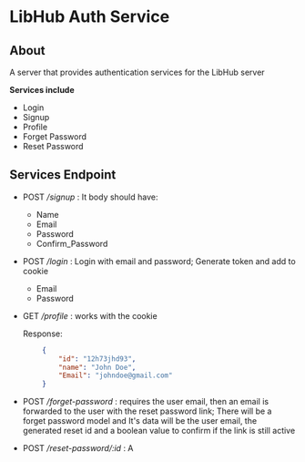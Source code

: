 # LibHub Auth Service

## About
A server that provides authentication services for the LibHub server

**Services include**
- Login
- Signup
- Profile
- Forget Password
- Reset Password

## Services Endpoint
- POST */signup* : It body should have: 
	- Name
	- Email
	- Password
	- Confirm_Password

- POST */login* : Login with email and password; Generate token and add to cookie
	- Email
	- Password

- GET */profile* : works with the cookie
	
	Response: 
``` json
		{
			"id": "12h73jhd93",
			"name": "John Doe",
			"Email": "johndoe@gmail.com"
		}
```

- POST */forget-password* : requires the user email, then an email is forwarded to the user with the reset password link; There will be  a forget password model and It's data will be the user email, the generated reset id and a boolean value to confirm if the link is still active

- POST */reset-password/:id* : A  